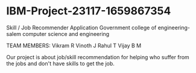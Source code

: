 # IBM-Project-23117-1659867354
Skill / Job Recommender Application
Government college of engineering-salem
computer science and engineering

TEAM MEMBERS:
Vikram R
Vinoth J
Rahul T
Vijay B M

Our project is about job/skill recommendation for helping 
who suffer from the jobs and don't have skills to get the job.
